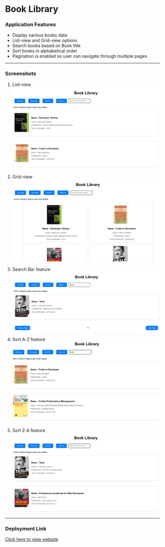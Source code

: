 # Book Library

### Application Features
- Display various books data
- List-view and Grid-view options
- Search books based on Book title
- Sort books in alphabetical order
- Pagination is enabled so user can navigate through multiple pages

---

### Screenshots
1) List-view
    ![List-view](screenshots/image.png)

2) Grid-view
    ![Grid-view](screenshots/image-1.png)

3) Search Bar feature
    ![search-bar](screenshots/image-2.png)

4) Sort A-Z feature
    ![sort_a-z](screenshots/image-3.png)

5) Sort Z-A feature
    ![sort_z-a](screenshots/image-4.png)

---

### Deployment Link
[Click here to view website](https://book-library-bay.vercel.app/)